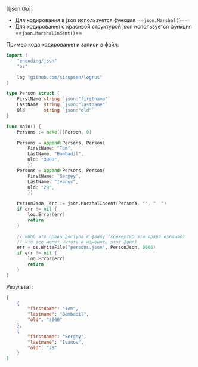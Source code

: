 [[json Go]]

- Для кодирования в json используется функция ==`json.Marshal()`==
- Для кодирования с красивой структурой json используется функция ==`json.MarshalIndent()`==

Пример кода кодирования и записи в файл:
```go
import (
	"encoding/json"
	"os"

	log "github.com/sirupsen/logrus"
)

type Person struct {
	FirstName string `json:"firstname"`
	LastName  string `json:"lastname"`
	Old       string `json:"old"`
}

func main() {
	Persons := make([]Person, 0)

	Persons = append(Persons, Person{
		FirstName: "Tom",
		LastName: "Bambadil",
		Old: "3000",
		})
	Persons = append(Persons, Person{
		FirstName: "Sergey",
		LastName: "Ivanov",
		Old: "28",
		})

	PersonJson, err := json.MarshalIndent(Persons, "", "  ") 
	if err != nil {
		log.Error(err)
		return
	}

	// 0666 это права доступа к файлу (конкертно эти права означают
	// что все могут читать и изменять этот файл)
	err = os.WriteFile("persons.json", PersonJson, 0666)
	if err != nil {
		log.Error(err)
		return
	}
}
```

Результат: 
```json
[
	{
		"firstname": "Tom",
		"lastname": "Bambadil",
		"old": "3000"
	},
	{
		"firstname": "Sergey",
		"lastname": "Ivanov",
		"old": "28"
	}
]
```
